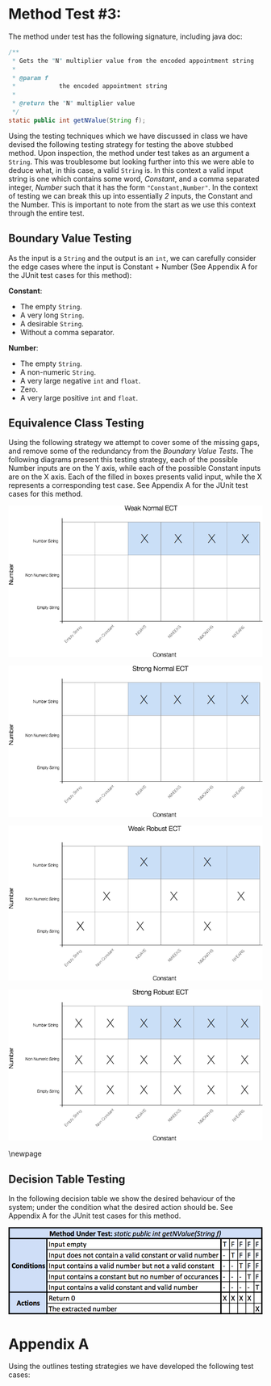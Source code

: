 # Method Test #3:

The method under test has the following signature, including java doc:

```java
/**
 * Gets the "N" multiplier value from the encoded appointment string
 *
 * @param f
 *            the encoded appointment string
 *
 * @return the "N" multiplier value
 */
static public int getNValue(String f);
```

Using the testing techniques which we have discussed in class we have devised the following testing strategy for testing the above stubbed method. Upon inspection, the method under test takes as an argument a `String`. This was troublesome but looking further into this we were able to deduce what, in this case, a valid `String` is. In this context a valid input string is one which contains some word, *Constant*, and a comma separated integer, *Number* such that it has the form `"Constant,Number"`. In the context of testing we can break this up into essentially *2* inputs, the Constant and the Number. This is important to note from the start as we use this context through the entire test.

## Boundary Value Testing

As the input is a `String` and the output is an `int`, we can carefully consider the edge cases where the input is Constant + Number (See Appendix A for the JUnit test cases for this method):

**Constant**:  
  - The empty `String`.  
  - A very long `String`.  
  - A desirable `String`.  
  - Without a comma separator.  

**Number**:  
  - The empty `String`.  
  - A non-numeric `String`.  
  - A very large negative `int` and `float`.  
  - Zero.  
  - A very large positive `int` and `float`.  


## Equivalence Class Testing

Using the following strategy we attempt to cover some of the missing gaps, and remove some of the redundancy from the *Boundary Value Tests*. The following diagrams present this testing strategy, each of the possible Number inputs are on the Y axis, while each of the possible Constant inputs are on the X axis. Each of the filled in boxes presents valid input, while the X represents a corresponding test case. See Appendix A for the JUnit test cases for this method.

![Weak Normal Test Cases](assets/weak-normal.png)  

![Strong Normal Test Cases](assets/strong-normal.png)  

![Weak Robust Test Cases](assets/weak-robust.png)  

![Strong Robust Test Cases](assets/strong-robust.png)

\newpage

## Decision Table Testing

In the following decision table we show the desired behaviour of the system; under the condition what the desired action should be. See Appendix A for the JUnit test cases for this method.

![Decision Table](assets/decision-table.png)

# Appendix A  

Using the outlines testing strategies we have developed the following test cases:

```java

```
